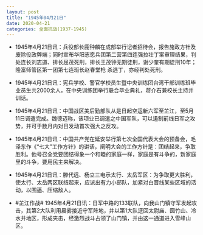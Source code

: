 ```yaml
---
layout: post
title: "1945年04月21日"
date: 2020-04-21
categories: 全面抗战(1937-1945)
---
```


<meta name="referrer" content="no-referrer" />

- 1945年4月21日讯：兵役部长鹿钟麟在成部举行记者招待会，报告施政方针及废除役政弊端；同时宣布华阳志愿兵团第二营第四连强拉壮丁案审理结果，判处连长刘志道、排长屈茂死刑，排长王茂钟无期徒刑，谢少奎有期徒刑10年；隆富师管区第一团第七连班长赵春堂枪 杀逃丁，亦经判处死刑。 

- 1945年4月21日讯：宪兵学校、警官学校员生暨中央训练团台湾干部训练班毕业员生共2000余人，在中央训练团举行联合毕业典礼，蒋介石兼校长主持并训话。 

- 1945年4月21日讯：中国战区美后勤部队从是日起空运新六军至芷江，至5月11日调遣完成。魏德迈称，该项业已调遣之中国军队，可以遏制前线日军之攻势，并可于数月内对日发动首次强大之反攻。 

- 1945年4月21日讯：中国共产党在延安举行第七次全国代表大会的预备会，毛泽东作《“七大”工作方针》的讲话，阐明大会的工作方针是：团结起来，争取胜利。他号召全党要团结得象一个和睦的家庭一样，家庭是有斗争的，新家庭里的斗争，要用民主来解决。 

- 1945年4月21日讯：滕代远、杨立三电示太行、太岳军区：为争取更大胜利，使太行、太岳两区联结起来，应派出有力小部队，加紧对白晋线某些区域的活动，以围逼、压缩敌人。 

- #芷江作战# 1945年4月21日讯：日军中路的133联队，向我山门镇守军发起攻击，其第2大队利用晨雾接近守军阵地，并以第1大队迂回太尉庙、圆竹山、冷水井地区，形成夹击，经激烈战斗占领了山门镇，并由这一通道进入雪峰山区。 

